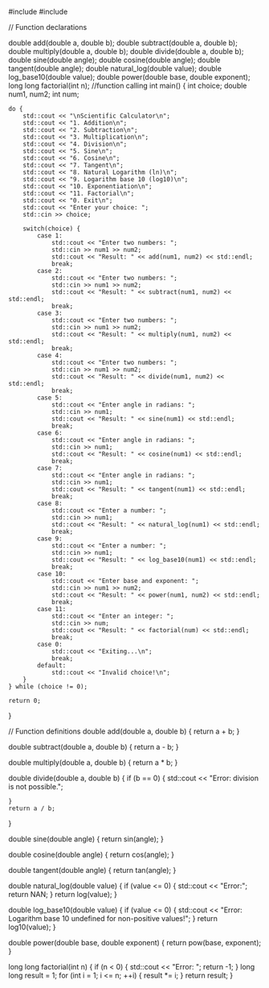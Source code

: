 #include <iostream>
#include <cmath>

// Function declarations

double add(double a, double b);
double subtract(double a, double b);
double multiply(double a, double b);
double divide(double a, double b);
double sine(double angle);
double cosine(double angle);
double tangent(double angle);
double natural_log(double value);
double log_base10(double value);
double power(double base, double exponent);
long long factorial(int n);
//function calling
int main() {
    int choice;
    double num1, num2;
    int num;
    
    do {
        std::cout << "\nScientific Calculator\n";
        std::cout << "1. Addition\n";
        std::cout << "2. Subtraction\n";
        std::cout << "3. Multiplication\n";
        std::cout << "4. Division\n";
        std::cout << "5. Sine\n";
        std::cout << "6. Cosine\n";
        std::cout << "7. Tangent\n";
        std::cout << "8. Natural Logarithm (ln)\n";
        std::cout << "9. Logarithm base 10 (log10)\n";
        std::cout << "10. Exponentiation\n";
        std::cout << "11. Factorial\n";
        std::cout << "0. Exit\n";
        std::cout << "Enter your choice: ";
        std::cin >> choice;

        switch(choice) {
            case 1:
                std::cout << "Enter two numbers: ";
                std::cin >> num1 >> num2;
                std::cout << "Result: " << add(num1, num2) << std::endl;
                break;
            case 2:
                std::cout << "Enter two numbers: ";
                std::cin >> num1 >> num2;
                std::cout << "Result: " << subtract(num1, num2) << std::endl;
                break;
            case 3:
                std::cout << "Enter two numbers: ";
                std::cin >> num1 >> num2;
                std::cout << "Result: " << multiply(num1, num2) << std::endl;
                break;
            case 4:
                std::cout << "Enter two numbers: ";
                std::cin >> num1 >> num2;
                std::cout << "Result: " << divide(num1, num2) << std::endl;
                break;
            case 5:
                std::cout << "Enter angle in radians: ";
                std::cin >> num1;
                std::cout << "Result: " << sine(num1) << std::endl;
                break;
            case 6:
                std::cout << "Enter angle in radians: ";
                std::cin >> num1;
                std::cout << "Result: " << cosine(num1) << std::endl;
                break;
            case 7:
                std::cout << "Enter angle in radians: ";
                std::cin >> num1;
                std::cout << "Result: " << tangent(num1) << std::endl;
                break;
            case 8:
                std::cout << "Enter a number: ";
                std::cin >> num1;
                std::cout << "Result: " << natural_log(num1) << std::endl;
                break;
            case 9:
                std::cout << "Enter a number: ";
                std::cin >> num1;
                std::cout << "Result: " << log_base10(num1) << std::endl;
                break;
            case 10:
                std::cout << "Enter base and exponent: ";
                std::cin >> num1 >> num2;
                std::cout << "Result: " << power(num1, num2) << std::endl;
                break;
            case 11:
                std::cout << "Enter an integer: ";
                std::cin >> num;
                std::cout << "Result: " << factorial(num) << std::endl;
                break;
            case 0:
                std::cout << "Exiting...\n";
                break;
            default:
                std::cout << "Invalid choice!\n";
        }
    } while (choice != 0);

    return 0;
}

// Function definitions
double add(double a, double b) {
    return a + b;
}

double subtract(double a, double b) {
    return a - b;
}

double multiply(double a, double b) {
    return a * b;
}

double divide(double a, double b) {
    if (b == 0) {
        std::cout << "Error: division is not possible.";
        
    }
    return a / b;
}

double sine(double angle) {
    return sin(angle);
}

double cosine(double angle) {
    return cos(angle);
}

double tangent(double angle) {
    return tan(angle);
}

double natural_log(double value) {
    if (value <= 0) {
        std::cout << "Error:";
        return NAN;
    }
    return log(value);
}

double log_base10(double value) {
    if (value <= 0) {
        std::cout << "Error: Logarithm base 10 undefined for non-positive values!";
           }
    return log10(value);
}

double power(double base, double exponent) {
    return pow(base, exponent);
}

long long factorial(int n) {
    if (n < 0) {
        std::cout << "Error: ";
        return -1;
    }
    long long result = 1;
    for (int i = 1; i <= n; ++i) {
        result *= i;
    }
    return result;
}
